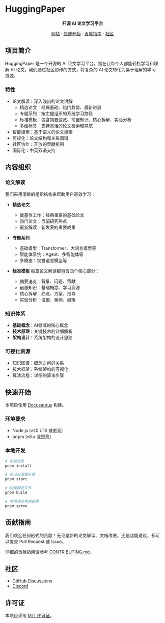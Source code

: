 # HuggingPaper

<p align="center">
  <strong>开源 AI 论文学习平台</strong>
</p>

<p align="center">
  <a href="https://huggingpaper.com">网站</a> ·
  <a href="#快速开始">快速开始</a> ·
  <a href="#贡献指南">贡献指南</a> ·
  <a href="#社区">社区</a>
</p>

## 项目简介

HuggingPaper 是一个开源的 AI 论文学习平台，旨在让每个人都能轻松学习和理解 AI 论文。我们通过社区协作的方式，将复杂的 AI 论文转化为易于理解的学习资源。

### 特性

- 论文解读：深入浅出的论文讲解
  - 精选论文：经典基础、热门趋势、最新进展
  - 专题系列：按主题组织的系统学习路径
  - 标准模板：包含摘要速览、前置知识、核心拆解、实验分析
  - 多维标签：支持灵活的论文检索和导航
- 智能搜索：基于语义的论文搜索
- 可视化：论文结构和关系图谱
- 社区协作：开放的贡献机制
- 国际化：中英双语支持

## 内容组织

### 论文解读

我们采用清晰的组织结构来帮助用户高效学习：

- **精选论文**
  - 奠基性工作：经典重要的基础论文
  - 热门论文：当前研究热点
  - 最新解读：新发表的重要成果

- **专题系列**
  - 基础模型：Transformer、大语言模型等
  - 智能体系统：Agent、多智能体等
  - 多模态：视觉语言模型等

- **标准模板**
每篇论文解读都包含四个核心部分：
  - 摘要速览：背景、问题、贡献
  - 前置知识：基础概念、学习资源
  - 核心拆解：亮点、方案、推导
  - 实验分析：设置、案例、局限

### 知识体系

- **基础概念**：AI领域的核心概念
- **技术原理**：关键技术的详细解析
- **架构设计**：系统架构的设计思路

### 可视化资源

- 知识图谱：概念之间的关系
- 技术框架：系统架构的可视化
- 算法流程：详细的算法步骤

## 快速开始

本项目使用 [Docusaurus](https://docusaurus.io/) 构建。

### 环境要求

- Node.js (v20 LTS 或更高)
- pnpm (v8.x 或更高)

### 本地开发

```bash
# 安装依赖
pnpm install

# 启动开发服务器
pnpm start

# 构建静态文件
pnpm build

# 本地预览构建结果
pnpm serve
```

## 贡献指南

我们欢迎任何形式的贡献！无论是新的论文解读、文档改进，还是功能建议，都可以提交 Pull Request 或 Issue。

详细的贡献指南请参考 [CONTRIBUTING.md](./CONTRIBUTING.md)。

## 社区

- [GitHub Discussions](https://github.com/huggingpaper/huggingpaper/discussions)
- [Discord](https://discord.gg/huggingpaper)

## 许可证

本项目采用 [MIT 许可证](./LICENSE)。
